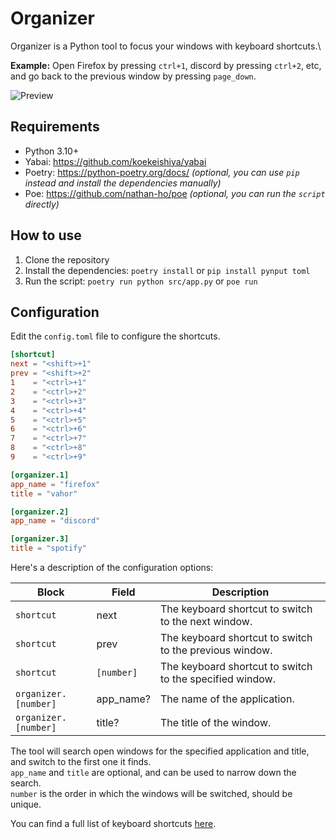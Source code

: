 # Organizer

Organizer is a Python tool to focus your windows with keyboard shortcuts.\

**Example:** Open Firefox by pressing `ctrl+1`, discord by pressing `ctrl+2`, etc, and go back to the previous window by pressing `page_down`.

![Preview](https://github.com/user-attachments/assets/5cab85de-d330-4a16-a393-d29ddf6316a3)

## Requirements

- Python 3.10+
- Yabai: https://github.com/koekeishiya/yabai
- Poetry: https://python-poetry.org/docs/ _(optional, you can use `pip` instead and install the dependencies manually)_
- Poe: https://github.com/nathan-ho/poe _(optional, you can run the `script` directly)_

## How to use

1. Clone the repository
2. Install the dependencies: `poetry install` or `pip install pynput toml`
3. Run the script: `poetry run python src/app.py` or `poe run`

## Configuration

Edit the `config.toml` file to configure the shortcuts.

```toml title="config.toml"
[shortcut]
next = "<shift>+1"
prev = "<shift>+2"
1    = "<ctrl>+1"
2    = "<ctrl>+2"
3    = "<ctrl>+3"
4    = "<ctrl>+4"
5    = "<ctrl>+5"
6    = "<ctrl>+6"
7    = "<ctrl>+7"
8    = "<ctrl>+8"
9    = "<ctrl>+9"

[organizer.1]
app_name = "firefox"
title = "vahor"

[organizer.2]
app_name = "discord"

[organizer.3]
title = "spotify"
```

Here's a description of the configuration options:

| Block                | Field      | Description                                              |
| ---                  | ---        | ---                                                      |
| `shortcut`           | next       | The keyboard shortcut to switch to the next window.      |
| `shortcut`           | prev       | The keyboard shortcut to switch to the previous window.  |
| `shortcut`           | `[number]` | The keyboard shortcut to switch to the specified window. |
| `organizer.[number]` | app_name?  | The name of the application.                             |
| `organizer.[number]` | title?     | The title of the window.                                 |

The tool will search open windows for the specified application and title, and switch to the first one it finds.\
`app_name` and `title` are optional, and can be used to narrow down the search.\
`number` is the order in which the windows will be switched, should be unique.

You can find a full list of keyboard shortcuts [here](https://pynput.readthedocs.io/en/latest/keyboard.html#pynput.keyboard.Key).


